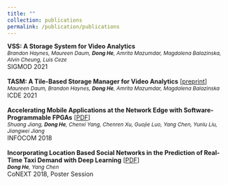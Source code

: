 ```yaml
---
title: ""
collection: publications
permalink: /publication/publications
---
```

<b>VSS: A Storage System for Video Analytics</b><br>
<i style="font-size:85%">Brandon Haynes, Maureen Daum, <b>Dong He</b>, Amrita Mazumdar, Magdalena Balazinska, Alvin Cheung, Luis Ceze</i> <br>
SIGMOD 2021 <br>
<br>
<b>TASM: A Tile-Based Storage Manager for Video Analytics</b> [[preprint](https://arxiv.org/abs/2006.02958)]<br>
<i style="font-size:85%">Maureen Daum, Brandon Haynes, <b>Dong He</b>, Amrita Mazumdar, Magdalena Balazinska</i> <br>
ICDE 2021 <br>
<br>
<b>Accelerating Mobile Applications at the Network Edge with Software-Programmable FPGAs</b> [[PDF](https://dongheuw.github.io/files/edgefpga-infocom18.pdf)] <br>
<i style="font-size:85%">Shuang Jiang, <b>Dong He</b>, Chenxi Yang, Chenren Xu, Guojie Luo, Yang Chen, Yunlu Liu, Jiangwei Jiang</i> <br>
INFOCOM 2018 <br>
<br>
<b>Incorporating Location Based Social Networks in the Prediction of Real-Time Taxi Demand with Deep Learning</b> [[PDF](https://dongheuw.github.io/files/taxi-conext18.pdf)] <br>
<i style="font-size:85%"><b>Dong He</b>, Yang Chen</i> <br>
CoNEXT 2018, Poster Session <br>